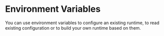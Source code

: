 # Environment Variables
You can use environment variables to configure an existing runtime, to read existing configuration or to build your own runtime based on them.